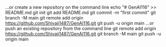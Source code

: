 …or create a new repository on the command line
echo "# GenAI116" >> README.md
git init
git add README.md
git commit -m "first commit"
git branch -M main
git remote add origin https://github.com/Shivaji1487/GenAI116.git
git push -u origin main
…or push an existing repository from the command line
git remote add origin https://github.com/Shivaji1487/GenAI116.git
git branch -M main
git push -u origin main